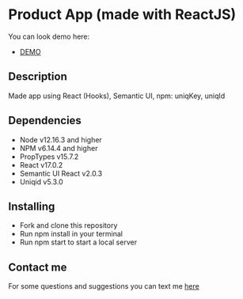 # Product App (made with ReactJS)
You can look demo here:
- [DEMO](https://misha-lysak.github.io/product_list/)

## Description
Made app using React (Hooks), Semantic UI, npm: uniqKey, uniqId

## Dependencies

- Node v12.16.3 and higher
- NPM v6.14.4 and higher
- PropTypes v15.7.2
- React v17.0.2
- Semantic UI React v2.0.3
- Uniqid v5.3.0

## Installing
- Fork and clone this repository
- Run npm install in your terminal
- Run npm start to start a local server

## Contact me

For some questions and suggestions you can text me [here](https://www.linkedin.com/in/mykhailo-lysak-5ba2761b9/)
